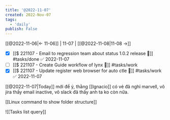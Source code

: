```yaml
---
title: '@2022-11-07'
created: 2022-Nov-07
tags:
  - 'daily'
publish: False
---
```


[[@2022-11-06|<- 11-06]] | 11-07 | [[@2022-11-08|11-08 ->]]


- [x] [[$ 221107 - Email to regression team about status 1.0.2 release 🔎]] #tasks/done ✅ 2022-11-07
- [ ] [[$ 221107 - Create Guide workflow of lynx 🔎]] #tasks/work
- [x] [[$ 221107 - Update register web browser for auto ctle 🔎]] #tasks/work ✅ 2022-11-07

[[@2022-11-07|Today]] mới để ý, thằng [[Ignacio]] có vẻ đã nghỉ marvell, vô jira thấy email inactive, vô slack đã thấy anh ta ko còn nữa.

[[Linux command to show folder structure]]

![[Tasks list query]]